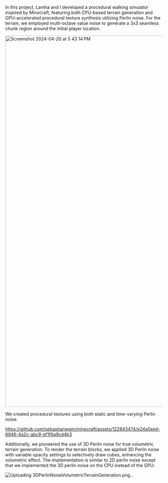 In this project, Lamha and I developed a procedural walking simulator inspired by Minecraft, featuring both CPU-based terrain generation and GPU-accelerated procedural texture synthesis utilizing Perlin noise. For the terrain, we employed multi-octave value noise to generate a 3x3 seamless chunk region around the initial player location.

<img width="1186" alt="Screenshot 2024-04-20 at 5 43 14 PM" src="https://github.com/sebastianwgm/minecraft/assets/122843474/6bea8d23-1b09-4dc9-b218-3f29bf1bfd37">

We created procedural textures using both static and time-varying Perlin noise. 

https://github.com/sebastianwgm/minecraft/assets/122843474/e24a5eed-6946-4a2c-abc9-ef1f6a9cd4b3

Additionally, we pioneered the use of 3D Perlin noise for true volumetric terrain generation. To render the terrain blocks, we applied 3D Perlin noise with variable opacity settings to selectively draw cubes, enhancing the volumetric effect. The implementation is similar to 2D perlin noise except that we implemented the 3D perlin noise on the CPU instead of the GPU:

![Uploading 3DPerlinNoiseVolumetricTerrainGeneration.png…]()
